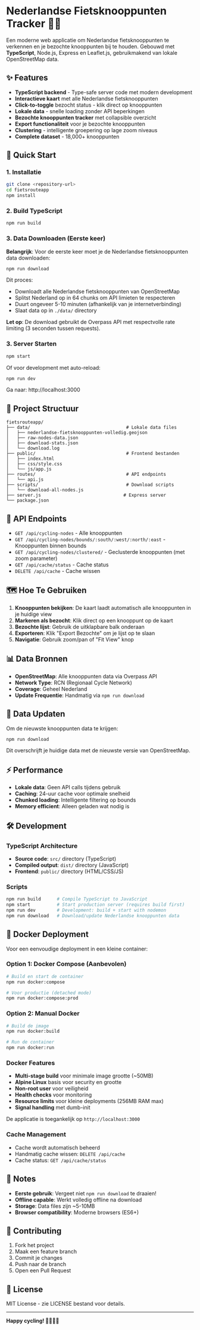 # Nederlandse Fietsknooppunten Tracker 🚴‍♀️

Een moderne web applicatie om Nederlandse fietsknooppunten te verkennen en je bezochte knooppunten bij te houden. Gebouwd met **TypeScript**, Node.js, Express en Leaflet.js, gebruikmakend van lokale OpenStreetMap data.

## ✨ Features

- **TypeScript backend** - Type-safe server code met modern development
- **Interactieve kaart** met alle Nederlandse fietsknooppunten
- **Click-to-toggle** bezocht status - klik direct op knooppunten
- **Lokale data** - snelle loading zonder API beperkingen
- **Bezochte knooppunten tracker** met collapsible overzicht
- **Export functionaliteit** voor je bezochte knooppunten
- **Clustering** - intelligente groepering op lage zoom niveaus
- **Complete dataset** - 18,000+ knooppunten

## 🚀 Quick Start

### 1. Installatie

```bash
git clone <repository-url>
cd fietsrouteapp
npm install
```

### 2. Build TypeScript

```bash
npm run build
```

### 3. Data Downloaden (Eerste keer)

**Belangrijk**: Voor de eerste keer moet je de Nederlandse fietsknooppunten data downloaden:

```bash
npm run download
```

Dit proces:
- Downloadt alle Nederlandse fietsknooppunten van OpenStreetMap
- Splitst Nederland op in 64 chunks om API limieten te respecteren
- Duurt ongeveer 5-10 minuten (afhankelijk van je internetverbinding)
- Slaat data op in `./data/` directory

**Let op**: De download gebruikt de Overpass API met respectvolle rate limiting (3 seconden tussen requests).

### 3. Server Starten

```bash
npm start
```

Of voor development met auto-reload:

```bash
npm run dev
```

Ga naar: http://localhost:3000

## 📁 Project Structuur

```
fietsrouteapp/
├── data/                                    # Lokale data files
│   ├── nederlandse-fietsknooppunten-volledig.geojson
│   ├── raw-nodes-data.json
│   ├── download-stats.json
│   └── download.log
├── public/                                  # Frontend bestanden
│   ├── index.html
│   ├── css/style.css
│   └── js/app.js
├── routes/                                  # API endpoints
│   └── api.js
├── scripts/                                 # Download scripts
│   └── download-all-nodes.js
├── server.js                               # Express server
└── package.json
```

## 🔧 API Endpoints

- `GET /api/cycling-nodes` - Alle knooppunten
- `GET /api/cycling-nodes/bounds/:south/:west/:north/:east` - Knooppunten binnen bounds
- `GET /api/cycling-nodes/clustered/` - Geclusterde knooppunten (met zoom parameter)
- `GET /api/cache/status` - Cache status
- `DELETE /api/cache` - Cache wissen

## 🗺️ Hoe Te Gebruiken

1. **Knooppunten bekijken**: De kaart laadt automatisch alle knooppunten in je huidige view
2. **Markeren als bezocht**: Klik direct op een knooppunt op de kaart
3. **Bezochte lijst**: Gebruik de uitklapbare balk onderaan
4. **Exporteren**: Klik "Export Bezochte" om je lijst op te slaan
5. **Navigatie**: Gebruik zoom/pan of "Fit View" knop

## 📊 Data Bronnen

- **OpenStreetMap**: Alle knooppunten data via Overpass API
- **Network Type**: RCN (Regionaal Cycle Network)
- **Coverage**: Geheel Nederland
- **Update Frequentie**: Handmatig via `npm run download`

## 🔄 Data Updaten

Om de nieuwste knooppunten data te krijgen:

```bash
npm run download
```

Dit overschrijft je huidige data met de nieuwste versie van OpenStreetMap.

## ⚡ Performance

- **Lokale data**: Geen API calls tijdens gebruik
- **Caching**: 24-uur cache voor optimale snelheid
- **Chunked loading**: Intelligente filtering op bounds
- **Memory efficient**: Alleen geladen wat nodig is

## 🛠️ Development

### TypeScript Architecture

- **Source code**: `src/` directory (TypeScript)
- **Compiled output**: `dist/` directory (JavaScript)
- **Frontend**: `public/` directory (HTML/CSS/JS)

### Scripts

```bash
npm run build      # Compile TypeScript to JavaScript
npm start          # Start production server (requires build first)
npm run dev        # Development: build + start with nodemon
npm run download   # Download/update Nederlandse knooppunten data
```

## 🐳 Docker Deployment

Voor een eenvoudige deployment in een kleine container:

### Option 1: Docker Compose (Aanbevolen)

```bash
# Build en start de container
npm run docker:compose

# Voor productie (detached mode)
npm run docker:compose:prod
```

### Option 2: Manual Docker

```bash
# Build de image
npm run docker:build

# Run de container
npm run docker:run
```

### Docker Features

- **Multi-stage build** voor minimale image grootte (~50MB)
- **Alpine Linux** basis voor security en grootte
- **Non-root user** voor veiligheid
- **Health checks** voor monitoring
- **Resource limits** voor kleine deployments (256MB RAM max)
- **Signal handling** met dumb-init

De applicatie is toegankelijk op `http://localhost:3000`

### Cache Management

- Cache wordt automatisch beheerd
- Handmatig cache wissen: `DELETE /api/cache`
- Cache status: `GET /api/cache/status`

## 📝 Notes

- **Eerste gebruik**: Vergeet niet `npm run download` te draaien!
- **Offline capable**: Werkt volledig offline na download
- **Storage**: Data files zijn ~5-10MB
- **Browser compatibility**: Moderne browsers (ES6+)

## 🤝 Contributing

1. Fork het project
2. Maak een feature branch
3. Commit je changes
4. Push naar de branch
5. Open een Pull Request

## 📄 License

MIT License - zie LICENSE bestand voor details.

---

**Happy cycling! 🚴‍♂️🚴‍♀️**
